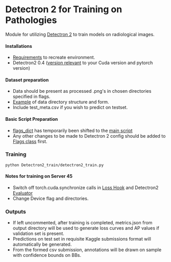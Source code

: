 # Detectron 2 for Training on Pathologies
Module for utilizing [Detectron 2](https://github.com/facebookresearch/detectron2) to train models on radiological images.

#### Installations
 - [Requirements](requirements) to recreate environment.
 - Detectron2 0.4 ([version relevant](Detectron2_train/detectron2_train.py) to your Cuda version and pytorch version)
 
#### Dataset preparation
 - Data should be present as processed .png's in chosen directories specified in flags.
 - [Example](https://www.kaggle.com/xhlulu/vinbigdata) of data directory structure and form.
 - Include test_meta.csv if you wish to predict on testset.
 
#### Basic Script Preparation
 - [flags_dict](Detectron2_train/detectron2_train.py#L24) has temporarily been shifted to the [main script](Detectron2_train/detectron2_train.py)
 - Any other changes to be made to Detectron 2 config should be added to [Flags class](Detectron2_train/config/flags.py#L8) first.


### Training
 ```
 python Detectron2_train/detectron2_train.py
 ```

 
#### Notes for training on Server 45
 - Switch off torch.cuda.synchronize calls in [Loss Hook](Detectron2_train/model/loss_hook.py#L56) and Detectron2 [Evaluator](https://github.com/facebookresearch/detectron2/blob/61457a0178939ec8f7ce130fcb733a5a5d47df9f/detectron2/evaluation/evaluator.py#L159)
 - Change Device flag and directories. 


### Outputs
 - If left uncommented, after training is completed, metrics.json from output directory will be used to generate loss curves and AP values if validation set is present.
 - Predictions on test set in requisite Kaggle submissions format will automatically be generated.
 - From the formed csv submission, annotations will be drawn on sample with confidence bounds on BBs.
